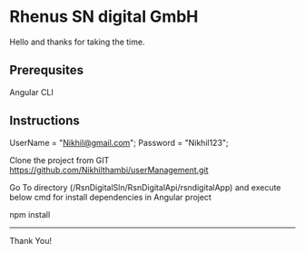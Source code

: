 # Rhenus SN digital GmbH

Hello and thanks for taking the time.

## Prerequsites
Angular CLI

## Instructions

UserName = "Nikhil@gmail.com";
Password = "Nikhil123";

Clone the project from GIT
https://github.com/Nikhilthambi/userManagement.git

Go To directory (/RsnDigitalSln/RsnDigitalApi/rsndigitalApp) and execute below cmd for install dependencies in Angular project

npm install

---

Thank You!
